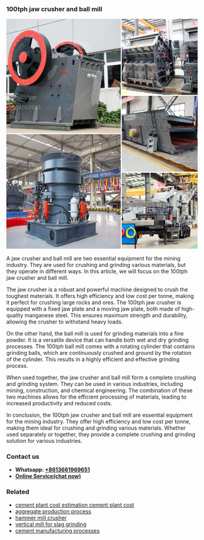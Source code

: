 <h3>100tph jaw crusher and ball mill</h3><img src='1708589119.jpg' alt=''><p>A jaw crusher and ball mill are two essential equipment for the mining industry. They are used for crushing and grinding various materials, but they operate in different ways. In this article, we will focus on the 100tph jaw crusher and ball mill.</p><p>The jaw crusher is a robust and powerful machine designed to crush the toughest materials. It offers high efficiency and low cost per tonne, making it perfect for crushing large rocks and ores. The 100tph jaw crusher is equipped with a fixed jaw plate and a moving jaw plate, both made of high-quality manganese steel. This ensures maximum strength and durability, allowing the crusher to withstand heavy loads.</p><p>On the other hand, the ball mill is used for grinding materials into a fine powder. It is a versatile device that can handle both wet and dry grinding processes. The 100tph ball mill comes with a rotating cylinder that contains grinding balls, which are continuously crushed and ground by the rotation of the cylinder. This results in a highly efficient and effective grinding process.</p><p>When used together, the jaw crusher and ball mill form a complete crushing and grinding system. They can be used in various industries, including mining, construction, and chemical engineering. The combination of these two machines allows for the efficient processing of materials, leading to increased productivity and reduced costs.</p><p>In conclusion, the 100tph jaw crusher and ball mill are essential equipment for the mining industry. They offer high efficiency and low cost per tonne, making them ideal for crushing and grinding various materials. Whether used separately or together, they provide a complete crushing and grinding solution for various industries.</p><h3>Contact us</h3><ul><li><strong>Whatsapp:&nbsp;<a href="https://wa.me/8613661969651">+8613661969651</a></strong></li><li><a href="https://swt.shibang-china.com/?git&amp;zhl&amp;100tph jaw crusher and ball mill"><strong>Online Service(chat now)</strong></a></li></ul><h3>Related</h3><ul><li><a href='cement plant cost estimation cement plant cost.md'>cement plant cost estimation cement plant cost</a></li><li><a href='aggregate production process.md'>aggregate production process</a></li><li><a href='hammer mill crusher.md'>hammer mill crusher</a></li><li><a href='vertical mill for slag grinding.md'>vertical mill for slag grinding</a></li><li><a href='cement manufacturing processes.md'>cement manufacturing processes</a></li></ul>